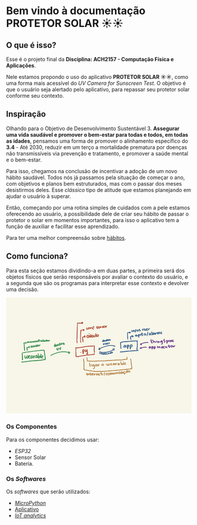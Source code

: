# Bem vindo à documentação PROTETOR SOLAR ☀️☀️

## O que é isso?

Esse é o projeto final da **Disciplina: ACH2157 - Computação Física e Aplicações**.

Nele estamos propondo o uso do aplicativo **PROTETOR SOLAR ☀️☀️**, como uma forma mais acessível do *UV Camera for Sunscreen Test*. O objetivo é que o usuário seja alertado pelo aplicativo, para repassar seu protetor solar conforme seu contexto.

## Inspiração

Olhando para o Objetivo de Desenvolvimento Sustentável 3. **Assegurar uma vida saudável e promover o bem-estar para todas e todos, em todas as idades**, pensamos uma forma de promover o alinhamento específico do **3.4** - Até 2030, reduzir em um terço a mortalidade prematura por doenças não transmissíveis via prevenção e tratamento, e promover a saúde mental e o bem-estar.

Para isso, chegamos na conclusão de incentivar a adoção de um novo hábito saudável. Todos nós já passamos pela situação de começar o ano, com objetivos e planos bem estruturados, mas com o passar dos meses desistirmos deles. Esse *clássico* tipo de atitude que estamos planejando em ajudar o usuário à superar.

Então, começando por uma rotina simples de cuidados com a pele estamos oferecendo ao usuário, a possibilidade dele de criar seu hábito de passar o protetor o solar em momentos importantes, para isso o aplicativo tem a função de auxiliar e facilitar esse aprendizado.

Para ter uma melhor compreensão sobre [hábitos](https://sites.google.com/view/sources-change/).

## Como funciona?

Para esta seção estamos dividindo-a em duas partes, a primeira será dos objetos físicos que serão responsáveis por avaliar o contexto do usuário, e a segunda que são os programas para interpretar esse contexto e devolver uma decisão.

![esquema](../../img/esquema.png)

### Os Componentes

Para os componentes decidimos usar:
- *ESP32* 
- Sensor Solar 
- Bateria.

### Os *Softwares*

Os *softwares* que serão utilizados:
- [*MicroPython*](MicroPython.md)
- [Aplicativo](http://appinventor.mit.edu/)
- [*IoT analytics*](https://thingspeak.com/)